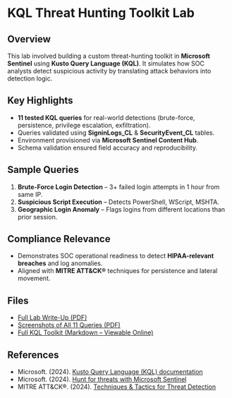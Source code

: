# KQL Threat Hunting Toolkit Lab

## Overview
This lab involved building a custom threat-hunting toolkit in **Microsoft Sentinel** using **Kusto Query Language (KQL)**. It simulates how SOC analysts detect suspicious activity by translating attack behaviors into detection logic.

## Key Highlights
- **11 tested KQL queries** for real-world detections (brute-force, persistence, privilege escalation, exfiltration).  
- Queries validated using **SigninLogs_CL** & **SecurityEvent_CL** tables.  
- Environment provisioned via **Microsoft Sentinel Content Hub**.  
- Schema validation ensured field accuracy and reproducibility.

## Sample Queries
1. **Brute-Force Login Detection** – 3+ failed login attempts in 1 hour from same IP.  
2. **Suspicious Script Execution** – Detects PowerShell, WScript, MSHTA.  
3. **Geographic Login Anomaly** – Flags logins from different locations than prior session.

## Compliance Relevance
- Demonstrates SOC operational readiness to detect **HIPAA-relevant breaches** and log anomalies.  
- Aligned with **MITRE ATT&CK®** techniques for persistence and lateral movement.

## Files
- [Full Lab Write-Up (PDF)](./KQL%20Write%20up.pdf)  
- [Screenshots of All 11 Queries (PDF)](./KQL%20Screenshots.pdf)  
- [Full KQL Toolkit (Markdown – Viewable Online)](./KQL_Threat_Hunting_Toolkit.md)

## References
- Microsoft. (2024). [Kusto Query Language (KQL) documentation](https://learn.microsoft.com/en-us/azure/data-explorer/kusto/query/)  
- Microsoft. (2024). [Hunt for threats with Microsoft Sentinel](https://learn.microsoft.com/en-us/azure/sentinel/hunting)  
- MITRE ATT&CK®. (2024). [Techniques & Tactics for Threat Detection](https://attack.mitre.org/)
